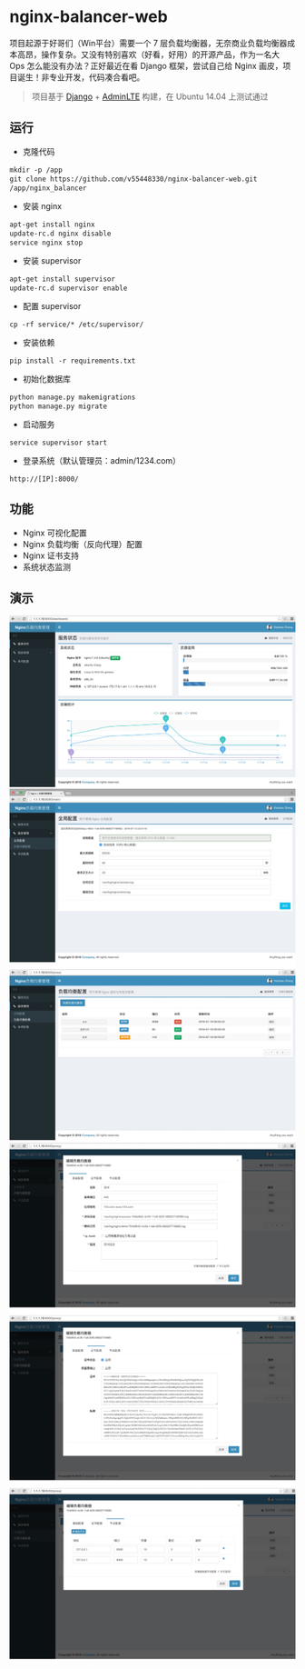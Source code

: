 # nginx-balancer-web


项目起源于好哥们（Win平台）需要一个 7 层负载均衡器，无奈商业负载均衡器成本高昂，操作复杂。又没有特别喜欢（好看，好用）的开源产品，作为一名大 Ops 怎么能没有办法？正好最近在看 Django 框架，尝试自己给 Nginx 画皮，项目诞生！非专业开发，代码凑合看吧。
> 项目基于 [Django](https://www.djangoproject.com/) + [AdminLTE](https://www.almsaeedstudio.com/) 构建，在 Ubuntu 14.04 上测试通过

## 运行
* 克隆代码
```
mkdir -p /app
git clone https://github.com/v55448330/nginx-balancer-web.git /app/nginx_balancer
```
* 安装 nginx
```
apt-get install nginx
update-rc.d nginx disable
service nginx stop
```
* 安装 supervisor
```
apt-get install supervisor
update-rc.d supervisor enable
```
* 配置 supervisor
```
cp -rf service/* /etc/supervisor/
```
* 安装依赖
```
pip install -r requirements.txt
```
* 初始化数据库
```
python manage.py makemigrations
python manage.py migrate
```
* 启动服务
```
service supervisor start
```
* 登录系统（默认管理员：admin/1234.com）
```
http://[IP]:8000/
```

## 功能
* Nginx 可视化配置
* Nginx 负载均衡（反向代理）配置
* Nginx 证书支持
* 系统状态监测

## 演示
![image](readme_img/1.jpg)
![image](readme_img/2.jpg)
![image](readme_img/3.jpg)
![image](readme_img/4.jpg)
![image](readme_img/5.jpg)
![image](readme_img/6.jpg)
